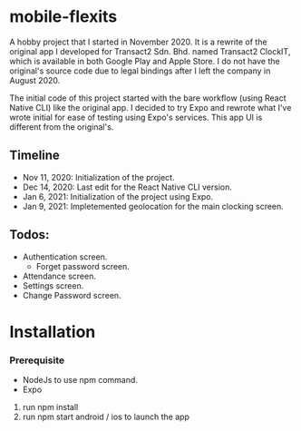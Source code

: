 # mobile-flexits

A hobby project that I started in November 2020. It is a rewrite of the original app I developed for Transact2 Sdn. Bhd. named Transact2 ClockIT, which is available in both Google Play and Apple Store. I do not have the original's source code due to legal bindings after I left the company in August 2020.

The initial code of this project started with the bare workflow (using React Native CLI) like the original app. I decided to try Expo and rewrote what I've wrote initial for ease of testing using Expo's services. This app UI is different from the original's.

## Timeline

* Nov 11, 2020: Initialization of the project.
* Dec 14, 2020: Last edit for the React Native CLI version.
* Jan 6, 2021: Initialization of the project using Expo.
* Jan 9, 2021: Impletemented geolocation for the main clocking screen.

## Todos:

* Authentication screen.
  * Forget password screen.
* Attendance screen.
* Settings screen.
* Change Password screen.

# Installation

### Prerequisite 
* NodeJs to use npm command.
* Expo

1. run npm install
2. run npm start android / ios to launch the app
